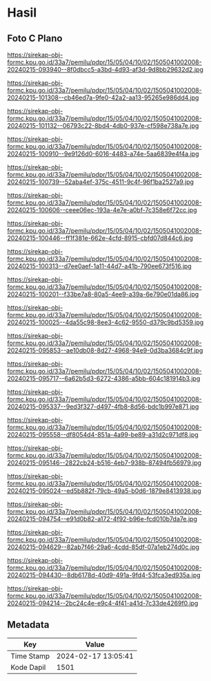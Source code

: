 # Hasil

## Foto C Plano

https://sirekap-obj-formc.kpu.go.id/33a7/pemilu/pdpr/15/05/04/10/02/1505041002008-20240215-093940--8f0dbcc5-a3bd-4d93-af3d-9d8bb29632d2.jpg

https://sirekap-obj-formc.kpu.go.id/33a7/pemilu/pdpr/15/05/04/10/02/1505041002008-20240215-101308--cb46ed7a-9fe0-42a2-aa13-95265e986dd4.jpg

https://sirekap-obj-formc.kpu.go.id/33a7/pemilu/pdpr/15/05/04/10/02/1505041002008-20240215-101132--06793c22-8bd4-4db0-937e-cf598e738a7e.jpg

https://sirekap-obj-formc.kpu.go.id/33a7/pemilu/pdpr/15/05/04/10/02/1505041002008-20240215-100910--9e9126d0-6016-4483-a74e-5aa6839e4f4a.jpg

https://sirekap-obj-formc.kpu.go.id/33a7/pemilu/pdpr/15/05/04/10/02/1505041002008-20240215-100739--52aba4ef-375c-4511-9c4f-96f1ba2527a9.jpg

https://sirekap-obj-formc.kpu.go.id/33a7/pemilu/pdpr/15/05/04/10/02/1505041002008-20240215-100606--ceee06ec-193a-4e7e-a0bf-7c358e6f72cc.jpg

https://sirekap-obj-formc.kpu.go.id/33a7/pemilu/pdpr/15/05/04/10/02/1505041002008-20240215-100446--ff1f381e-662e-4cfd-8915-cbfd07d844c6.jpg

https://sirekap-obj-formc.kpu.go.id/33a7/pemilu/pdpr/15/05/04/10/02/1505041002008-20240215-100313--d7ee0aef-1a11-44d7-a41b-790ee673f516.jpg

https://sirekap-obj-formc.kpu.go.id/33a7/pemilu/pdpr/15/05/04/10/02/1505041002008-20240215-100201--f33be7a8-80a5-4ee9-a39a-6e790e01da86.jpg

https://sirekap-obj-formc.kpu.go.id/33a7/pemilu/pdpr/15/05/04/10/02/1505041002008-20240215-100025--4da55c98-8ee3-4c62-9550-d379c9bd5359.jpg

https://sirekap-obj-formc.kpu.go.id/33a7/pemilu/pdpr/15/05/04/10/02/1505041002008-20240215-095853--ae10db08-8d27-4968-94e9-0d3ba3684c9f.jpg

https://sirekap-obj-formc.kpu.go.id/33a7/pemilu/pdpr/15/05/04/10/02/1505041002008-20240215-095717--6a62b5d3-6272-4386-a5bb-604c181914b3.jpg

https://sirekap-obj-formc.kpu.go.id/33a7/pemilu/pdpr/15/05/04/10/02/1505041002008-20240215-095337--9ed3f327-d497-4fb8-8d56-bdc1b997e871.jpg

https://sirekap-obj-formc.kpu.go.id/33a7/pemilu/pdpr/15/05/04/10/02/1505041002008-20240215-095558--df8054d4-851a-4a99-be89-a31d2c971df8.jpg

https://sirekap-obj-formc.kpu.go.id/33a7/pemilu/pdpr/15/05/04/10/02/1505041002008-20240215-095146--2822cb24-b516-4eb7-938b-87494fb56979.jpg

https://sirekap-obj-formc.kpu.go.id/33a7/pemilu/pdpr/15/05/04/10/02/1505041002008-20240215-095024--ed5b882f-79cb-49a5-b0d6-1879e8413938.jpg

https://sirekap-obj-formc.kpu.go.id/33a7/pemilu/pdpr/15/05/04/10/02/1505041002008-20240215-094754--e91d0b82-a172-4f92-b96e-fcd010b7da7e.jpg

https://sirekap-obj-formc.kpu.go.id/33a7/pemilu/pdpr/15/05/04/10/02/1505041002008-20240215-094629--82ab7f46-29a6-4cdd-85df-07a1eb274d0c.jpg

https://sirekap-obj-formc.kpu.go.id/33a7/pemilu/pdpr/15/05/04/10/02/1505041002008-20240215-094430--8db6178d-40d9-491a-9fd4-53fca3ed935a.jpg

https://sirekap-obj-formc.kpu.go.id/33a7/pemilu/pdpr/15/05/04/10/02/1505041002008-20240215-094214--2bc24c4e-e9c4-4f41-a41d-7c33de4269f0.jpg


## Metadata

| Key        | Value               |
| ---------- | ------------------- |
| Time Stamp | 2024-02-17 13:05:41 |
| Kode Dapil | 1501                |




